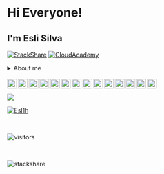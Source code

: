 # Hi Everyone!

## I'm Esli Silva

[![StackShare](https://img.shields.io/badge/MyTech-Stack-green)](https://stackshare.io/Esl1h/my-stack/main) [![CloudAcademy](https://img.shields.io/badge/Profile-CloudAcademy-blue)](https://cloudacademy.com/profile/7160ca43-3248-48a5-beb1-44533e78bf00)


<details>
<summary>About me</summary>

<ul><li>

[Bio](https://esli.blog.br/me/) </li></ul>

<ul><li>
Projects:
</li>

<ul><li>https://esli-nux.com TechBlog

![cloudflare](https://img.shields.io/badge/made%20w%2F-Blogger%20%26%20Cloudflare-orange)</li></ul>


<ul>
<li>https://esli.blog.br Personal Blog

![DigitalOcean](https://img.shields.io/badge/made%20w%2F-Ghost%2FDigitalOcean%2FCloudflare-blue)</li></ul>

<ul><li>https://anchor.fm/esl1h Podcast Sysadmin/SRE

![Podcast](https://img.shields.io/badge/made%20w%2F-Anchor-blueviolet)</li></ul>

 </li></ul>

</details>

<br/>
<a href="https://stackshare.io/Esl1h/my-stack">
  <img align="left" alt="Esli Silva | My Stack" width="22px" src="https://cdn.jsdelivr.net/npm/simple-icons@3.1.0/icons/stackshare.svg" />
</a>
<a href="https://twitter.com/esli_nux">
  <img align="left" alt="Esli Silva | Twitter" width="22px" src="https://cdn.jsdelivr.net/npm/simple-icons@v3/icons/twitter.svg" />
</a>
<a href="https://www.linkedin.com/in/eslih">
  <img align="left" alt="Linkedin" width="22px" src="https://cdn.jsdelivr.net/npm/simple-icons@v3/icons/linkedin.svg" />
</a>
<a href="https://stackoverflow.com/users/story/4122311">
  <img align="left" alt="StackOverFlow" width="22px" src="https://cdn.jsdelivr.net/npm/simple-icons@3.1.0/icons/stackoverflow.svg" />
</a>
<a href="https://youtube.com/channel/UC52vCjpqZkKrNL9VxZeuvcA">
  <img align="left" alt="Youtube" width="22px" src="https://cdn.jsdelivr.net/npm/simple-icons@3.1.0/icons/youtube.svg" />
</a>
<a href="https://medium.com/@esl1h">
  <img align="left" alt="Medium" width="22px" src="https://cdn.jsdelivr.net/npm/simple-icons@3.1.0/icons/medium.svg" />
</a>
<a href="https://t.me/Esl1h">
  <img align="left" alt="Telegram" width="22px" src="https://cdn.jsdelivr.net/npm/simple-icons@v3/icons/telegram.svg" />
</a>
<a href="https://www.instagram.com/eslihs90">
  <img align="left" alt="Instagram" width="22px" src="https://cdn.jsdelivr.net/npm/simple-icons@v3/icons/instagram.svg" />
</a>
<a href="https://www.reddit.com/user/Esl1h">
  <img align="left" alt=" Reddit" width="22px" src="https://cdn.jsdelivr.net/npm/simple-icons@v3/icons/reddit.svg" />
</a>
<a href="https://flowcrypt.com/me/esli">
  <img align="left" alt="Mail Me" width="22px" src="https://cdn.jsdelivr.net/npm/simple-icons@3.1.0/icons/gmail.svg" />
</a>
<a href="https://steamcommunity.com/id/esl1h">
  <img align="left" alt="Steam" width="22px" src="https://cdn.jsdelivr.net/npm/simple-icons@3.1.0/icons/steam.svg" />
</a>
<a href="https://anchor.fm/esl1h">
  <img align="left" alt="Podcast" width="22px" src="https://cdn.jsdelivr.net/npm/simple-icons@3.1.0/icons/anchor.svg" />
</a>
<a href="https://esli.blog.br/">
  <img align="left" alt="Blog Pessoal" width="22px" src="https://cdn.jsdelivr.net/npm/simple-icons@3.1.0/icons/ghost.svg" />
</a>
<a href="https://esli-nux.com">
  <img align="left" alt="Site Esli-nux" width="22px" src="https://cdn.jsdelivr.net/npm/simple-icons@3.1.0/icons/blogger.svg" />
</a>
<br/> 
<br/>

<img  src="https://github-readme-stats.vercel.app/api?username=Esl1h&show_icons=true&title_color=fff&icon_color=79ff97&text_color=9f9f9f&bg_color=151515">

<br/>


[![Esl1h](https://github-readme-stats.vercel.app/api/top-langs/?username=Esl1h&layout=compact&theme=dark)](https://github.com/Esl1h/)

<br>

![visitors](https://visitor-badge.glitch.me/badge?page_id=Esl1h.Esl1h)

<br>

![stackshare](https://embed.stackshare.io/stacks/embed/31b45317c72437a8368a68ce7a86f6)
